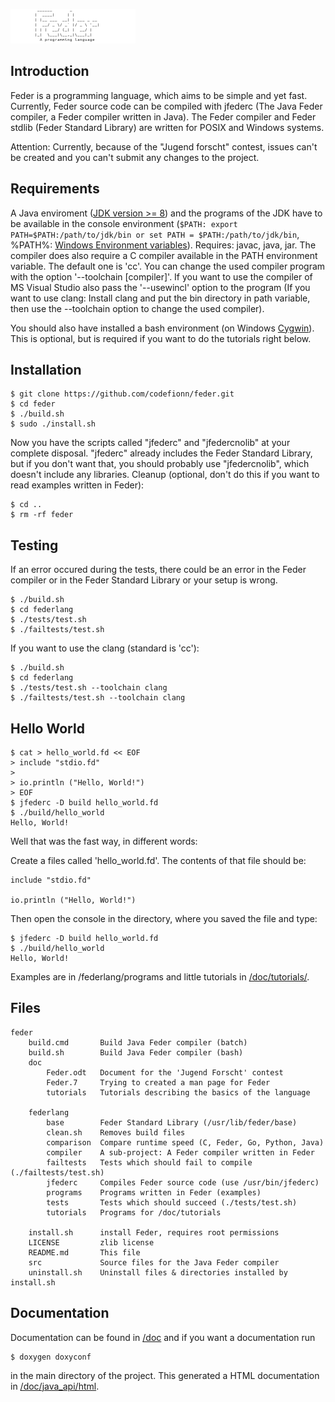 ![Feder Logo](/logo.png)

## Introduction

Feder is a programming language, which aims to be simple and yet fast.
Currently, Feder source code can be compiled with jfederc (The Java Feder
compiler, a Feder compiler written in Java). The Feder compiler and Feder
stdlib (Feder Standard Library) are written for POSIX and Windows systems.

Attention: Currently, because of the "Jugend forscht" contest, issues can't be
created and you can't submit any changes to the project.

## Requirements

A Java enviroment ([JDK version >= 8](http://www.oracle.com/technetwork/java/javase/downloads/jdk8-downloads-2133151.html))
and the programs of the JDK have to be available in the console environment
(```$PATH: export PATH=$PATH:/path/to/jdk/bin or set PATH = $PATH:/path/to/jdk/bin```, %PATH%: [Windows Environment variables](https://www.computerhope.com/issues/ch000549.htm)).
Requires: javac, java, jar. The compiler does also require a C compiler available
in the PATH environment variable. The default one is 'cc'. You can change the
used compiler program with the option '--toolchain [compiler]'. If you want to
use the compiler of MS Visual Studio also pass the '--usewincl' option to the
program (If you want to use clang: Install clang and put the bin directory in
path variable, then use the --toolchain option to change the used compiler).

You should also have installed a bash environment (on Windows [Cygwin](https://cygwin.com/)). This is
optional, but is required if you want to do the tutorials right below.

## Installation

```
$ git clone https://github.com/codefionn/feder.git
$ cd feder
$ ./build.sh
$ sudo ./install.sh
```

Now you have the scripts called "jfederc" and "jfedercnolib" at your complete
disposal. "jfederc" already includes the Feder Standard Library, but if you
don't want that, you should probably use "jfedercnolib", which doesn't include
any libraries. Cleanup (optional, don't do this if you want to read examples
written in Feder):

```
$ cd ..
$ rm -rf feder
```

## Testing

If an error occured during the tests, there could be an error in the Feder
compiler or in the Feder Standard Library or your setup is wrong.

```
$ ./build.sh
$ cd federlang
$ ./tests/test.sh
$ ./failtests/test.sh
```

If you want to use the clang (standard is 'cc'):

```
$ ./build.sh
$ cd federlang
$ ./tests/test.sh --toolchain clang
$ ./failtests/test.sh --toolchain clang
```

## Hello World

```
$ cat > hello_world.fd << EOF
> include "stdio.fd"
> 
> io.println ("Hello, World!")
> EOF
$ jfederc -D build hello_world.fd
$ ./build/hello_world
Hello, World!
```
Well that was the fast way, in different words:

Create a files called 'hello\_world.fd'. The contents of that file should be:

```
include "stdio.fd"

io.println ("Hello, World!")
```

Then open the console in the directory, where you saved the file and type:

```
$ jfederc -D build hello_world.fd
$ ./build/hello_world
Hello, World!
```

Examples are in /federlang/programs and little tutorials in [/doc/tutorials/](/doc/tutorials).

## Files

```
feder
    build.cmd       Build Java Feder compiler (batch)
    build.sh        Build Java Feder compiler (bash)
    doc
        Feder.odt   Document for the 'Jugend Forscht' contest
        Feder.7     Trying to created a man page for Feder
        tutorials   Tutorials describing the basics of the language

    federlang
        base        Feder Standard Library (/usr/lib/feder/base)
        clean.sh    Removes build files
        comparison  Compare runtime speed (C, Feder, Go, Python, Java)
		compiler    A sub-project: A Feder compiler written in Feder
        failtests   Tests which should fail to compile (./failtests/test.sh)
        jfederc     Compiles Feder source code (use /usr/bin/jfederc)
        programs    Programs written in Feder (examples)
        tests       Tests which should succeed (./tests/test.sh)
        tutorials   Programs for /doc/tutorials

    install.sh      install Feder, requires root permissions
    LICENSE         zlib license
    README.md       This file
    src             Source files for the Java Feder compiler
    uninstall.sh 	Uninstall files & directories installed by install.sh
```

## Documentation

Documentation can be found in [/doc](/doc) and if you want a documentation run

```
$ doxygen doxyconf
```

in the main directory of the project. This generated a HTML documentation
in [/doc/java_api/html](/doc/java_api/html).
